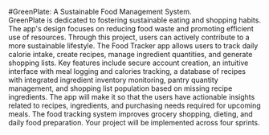 #GreenPlate: A Sustainable Food Management System.  
GreenPlate is dedicated to fostering sustainable eating and shopping habits. The app's design focuses
on reducing food waste and promoting efficient use of resources. Through this project, users can 
actively contribute to a more sustainable lifestyle. The Food Tracker app allows users to track
daily calorie intake, create recipes, manage ingredient quantities, and generate shopping lists.
Key features include secure account creation, an intuitive interface with meal logging and calories
tracking, a database of recipes with integrated ingredient inventory monitoring, pantry quantity
management, and shopping list population based on missing recipe ingredients. The app will make it so
that the users have actionable insights related to recipes, ingredients, and purchasing needs required for
upcoming meals. The food tracking system improves grocery shopping, dieting, and daily food
preparation. Your project will be implemented across four sprints.

